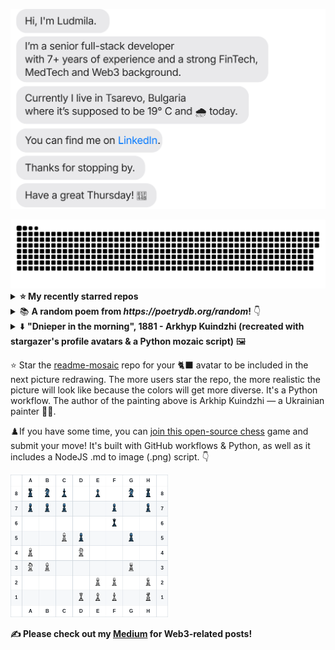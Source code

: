 [![](https://raw.githubusercontent.com/milaabl/milaabl/main/chat.svg)](https://www.linkedin.com/in/ludmila-a-dev/)

<!-- https://github.com/milaabl/milaabl/assets/86361434/c35b0e6f-acf0-435e-920d-b90faa4788ad -->

<img alt="Snake eating my contributions for breakfast🧉" src="https://raw.githubusercontent.com/milaabl/milaabl-readme/preview/github-contribution-grid-snake.svg" />

<details>
<summary>
  <strong>⭐ My recently starred repos </strong>
</summary>
  
<!-- Starred repos start -->
| Name | Url | Stars | Description |
| --- | --- |  --- |  --- |
| przemek890/Gender-prediction-app|https://github.com/przemek890/Gender-prediction-app|2|An application that utilizes camera input to predict a person's gender using a convolutional layer in PyTorch.|
| h0vhann1syan/Armenian-JavaScript-Community|https://github.com/h0vhann1syan/Armenian-JavaScript-Community|12|Welcome to the Armenian JavaScript Community Repository!|
| pieralukasz/pixel-recruitment-task|https://github.com/pieralukasz/pixel-recruitment-task|1|Zadanie rekrutacyjne Pixel Technology|
| SaraRasoulian/oop-solid-patterns|https://github.com/SaraRasoulian/oop-solid-patterns|12|💎  An educational repository for OOP, SOLID and Design Patterns|
| SaraRasoulian/SaraRasoulian|https://github.com/SaraRasoulian/SaraRasoulian|10||
| BogdanMFometescu/resume-builder|https://github.com/BogdanMFometescu/resume-builder|8|Django-based web application that allows users to create, update, and export professional resumes.|
| 0xMimir/Advance-CNN-LSTM-Model-for-Cryptocurrency-Forecasting|https://github.com/0xMimir/Advance-CNN-LSTM-Model-for-Cryptocurrency-Forecasting|6|CNN LSTM model used for predicting cryptocurrencies|
| b-hristov/b-hristov|https://github.com/b-hristov/b-hristov|1||
| CloverGit/CloverGit|https://github.com/CloverGit/CloverGit|5||
| TatevKaren/TatevKaren-data-science-portfolio|https://github.com/TatevKaren/TatevKaren-data-science-portfolio|53|Data Science Portfolio of Tatev Karen Aslanyan including Case Studies and Research Projects that I have completed that solve business problems or introduce new products. Case Study papers, codes, and additional resources are all included.|
| PiotrRut/elonmusk-twitter-notifier|https://github.com/PiotrRut/elonmusk-twitter-notifier|59|AI driven e-mail notifier for tweets mentioning stock from Elon Musk 📈|
| Vendicated/Vencord|https://github.com/Vendicated/Vencord|5779|The cutest Discord client mod|
| yeoman/yo|https://github.com/yeoman/yo|3758|CLI tool for running Yeoman generators|
| matter-labs/zksync-era|https://github.com/matter-labs/zksync-era|1473|zkSync era|
| 0age/create2crunch|https://github.com/0age/create2crunch|399|A Rust program for finding salts that create gas-efficient Ethereum addresses via CREATE2.|
| joshstevens19/ethereum-multicall|https://github.com/joshstevens19/ethereum-multicall|318|Ability to call many ethereum constant function calls in 1 JSONRPC request|
| threshold-network/token-dashboard|https://github.com/threshold-network/token-dashboard|21||
| LimeChain/mongoose-immutable-plugin|https://github.com/LimeChain/mongoose-immutable-plugin|2|Mongoose plugin guarding fields from modifications|
| ankitects/anki|https://github.com/ankitects/anki|16507|Anki's shared backend and web components, and the Qt frontend|
| lightningnetwork/lnd|https://github.com/lightningnetwork/lnd|7364|Lightning Network Daemon ⚡️|
| CoNarrative/mongo-immutable|https://github.com/CoNarrative/mongo-immutable|10|Immutable MongoDB.|
| lightningdevkit/rust-lightning|https://github.com/lightningdevkit/rust-lightning|1051|A highly modular Bitcoin Lightning library written in Rust. It's rust-lightning, not Rusty's Lightning!|
| node-lightning/node-lightning|https://github.com/node-lightning/node-lightning|128|Bitcoin Lighting Network implemented in Node.js|
| OpenZeppelin/openzeppelin-contracts-upgradeable|https://github.com/OpenZeppelin/openzeppelin-contracts-upgradeable|916|Upgradeable variant of OpenZeppelin Contracts, meant for use in upgradeable contracts. |
| dapphub/ds-test|https://github.com/dapphub/ds-test|196|Assertions, equality checks and other test helpers|
| hbarcelos/forge-multi-version|https://github.com/hbarcelos/forge-multi-version|24|Using forge with multiple solc versions|
| threshold-network/merkle-distribution|https://github.com/threshold-network/merkle-distribution|1|Threshold Network rewards generation and distribution|
| nucypher/nucypher-contracts|https://github.com/nucypher/nucypher-contracts|15|Ethereum contracts supporting TACo applications on the Threshold Network.|
| keep-network/tbtc-v2|https://github.com/keep-network/tbtc-v2|42|Trustlessly tokenized Bitcoin on Ethereum, version 2|
| TotallyMaliciousCryptoBro/TotallyMaliciousCryptoBro|https://github.com/TotallyMaliciousCryptoBro/TotallyMaliciousCryptoBro|4||

<!-- Starred repos end -->

</details>

<details>
  <summary>📚 <strong>A random poem from <em>https://poetrydb.org/random</em>!</strong> 👇 </summary>

<!-- Start poem -->
# 💮 The Marriage Of Geraint by *Lord Alfred Tennyson*

<p>
    The brave Geraint, a knight of Arthur's court,<br/>A tributary prince of Devon, one<br/>Of that great Order of the Table Round,<br/>Had married Enid, Yniol's only child,<br/>And loved her, as he loved the light of Heaven.<br/>And as the light of Heaven varies, now<br/>At sunrise, now at sunset, now by night<br/>With moon and trembling stars, so loved Geraint<br/>To make her beauty vary day by day,<br/>In crimsons and in purples and in gems.<br/>And Enid, but to please her husband's eye,<br/>Who first had found and loved her in a state<br/>Of broken fortunes, daily fronted him<br/>In some fresh splendour; and the Queen herself,<br/>Grateful to Prince Geraint for service done,<br/>Loved her, and often with her own white hands<br/>Arrayed and decked her, as the loveliest,<br/>Next after her own self, in all the court.<br/>And Enid loved the Queen, and with true heart<br/>Adored her, as the stateliest and the best<br/>And loveliest of all women upon earth.<br/>And seeing them so tender and so close,<br/>Long in their common love rejoiced Geraint.<br/>But when a rumour rose about the Queen,<br/>Touching her guilty love for Lancelot,<br/>Though yet there lived no proof, nor yet was heard<br/>The world's loud whisper breaking into storm,<br/>Not less Geraint believed it; and there fell<br/>A horror on him, lest his gentle wife,<br/>Through that great tenderness for Guinevere,<br/>Had suffered, or should suffer any taint<br/>In nature: wherefore going to the King,<br/>He made this pretext, that his princedom lay<br/>Close on the borders of a territory,<br/>Wherein were bandit earls, and caitiff knights,<br/>Assassins, and all flyers from the hand<br/>Of Justice, and whatever loathes a law:<br/>And therefore, till the King himself should please<br/>To cleanse this common sewer of all his realm,<br/>He craved a fair permission to depart,<br/>And there defend his marches; and the King<br/>Mused for a little on his plea, but, last,<br/>Allowing it, the Prince and Enid rode,<br/>And fifty knights rode with them, to the shores<br/>Of Severn, and they past to their own land;<br/>Where, thinking, that if ever yet was wife<br/>True to her lord, mine shall be so to me,<br/>He compassed her with sweet observances<br/>And worship, never leaving her, and grew<br/>Forgetful of his promise to the King,<br/>Forgetful of the falcon and the hunt,<br/>Forgetful of the tilt and tournament,<br/>Forgetful of his glory and his name,<br/>Forgetful of his princedom and its cares.<br/>And this forgetfulness was hateful to her.<br/>And by and by the people, when they met<br/>In twos and threes, or fuller companies,<br/>Began to scoff and jeer and babble of him<br/>As of a prince whose manhood was all gone,<br/>And molten down in mere uxoriousness.<br/>And this she gathered from the people's eyes:<br/>This too the women who attired her head,<br/>To please her, dwelling on his boundless love,<br/>Told Enid, and they saddened her the more:<br/>And day by day she thought to tell Geraint,<br/>But could not out of bashful delicacy;<br/>While he that watched her sadden, was the more<br/>Suspicious that her nature had a taint.<br/><br/>At last, it chanced that on a summer morn<br/>(They sleeping each by either) the new sun<br/>Beat through the blindless casement of the room,<br/>And heated the strong warrior in his dreams;<br/>Who, moving, cast the coverlet aside,<br/>And bared the knotted column of his throat,<br/>The massive square of his heroic breast,<br/>And arms on which the standing muscle sloped,<br/>As slopes a wild brook o'er a little stone,<br/>Running too vehemently to break upon it.<br/>And Enid woke and sat beside the couch,<br/>Admiring him, and thought within herself,<br/>Was ever man so grandly made as he?<br/>Then, like a shadow, past the people's talk<br/>And accusation of uxoriousness<br/>Across her mind, and bowing over him,<br/>Low to her own heart piteously she said:<br/><br/>'O noble breast and all-puissant arms,<br/>Am I the cause, I the poor cause that men<br/>Reproach you, saying all your force is gone?<br/>I AM the cause, because I dare not speak<br/>And tell him what I think and what they say.<br/>And yet I hate that he should linger here;<br/>I cannot love my lord and not his name.<br/>Far liefer had I gird his harness on him,<br/>And ride with him to battle and stand by,<br/>And watch his mightful hand striking great blows<br/>At caitiffs and at wrongers of the world.<br/>Far better were I laid in the dark earth,<br/>Not hearing any more his noble voice,<br/>Not to be folded more in these dear arms,<br/>And darkened from the high light in his eyes,<br/>Than that my lord through me should suffer shame.<br/>Am I so bold, and could I so stand by,<br/>And see my dear lord wounded in the strife,<br/>And maybe pierced to death before mine eyes,<br/>And yet not dare to tell him what I think,<br/>And how men slur him, saying all his force<br/>Is melted into mere effeminacy?<br/>O me, I fear that I am no true wife.'<br/><br/>Half inwardly, half audibly she spoke,<br/>And the strong passion in her made her weep<br/>True tears upon his broad and naked breast,<br/>And these awoke him, and by great mischance<br/>He heard but fragments of her later words,<br/>And that she feared she was not a true wife.<br/>And then he thought, 'In spite of all my care,<br/>For all my pains, poor man, for all my pains,<br/>She is not faithful to me, and I see her<br/>Weeping for some gay knight in Arthur's hall.'<br/>Then though he loved and reverenced her too much<br/>To dream she could be guilty of foul act,<br/>Right through his manful breast darted the pang<br/>That makes a man, in the sweet face of her<br/>Whom he loves most, lonely and miserable.<br/>At this he hurled his huge limbs out of bed,<br/>And shook his drowsy squire awake and cried,<br/>'My charger and her palfrey;' then to her,<br/>'I will ride forth into the wilderness;<br/>For though it seems my spurs are yet to win,<br/>I have not fallen so low as some would wish.<br/>And thou, put on thy worst and meanest dress<br/>And ride with me.' And Enid asked, amazed,<br/>'If Enid errs, let Enid learn her fault.'<br/>But he, 'I charge thee, ask not, but obey.'<br/>Then she bethought her of a faded silk,<br/>A faded mantle and a faded veil,<br/>And moving toward a cedarn cabinet,<br/>Wherein she kept them folded reverently<br/>With sprigs of summer laid between the folds,<br/>She took them, and arrayed herself therein,<br/>Remembering when first he came on her<br/>Drest in that dress, and how he loved her in it,<br/>And all her foolish fears about the dress,<br/>And all his journey to her, as himself<br/>Had told her, and their coming to the court.<br/><br/>For Arthur on the Whitsuntide before<br/>Held court at old Caerleon upon Usk.<br/>There on a day, he sitting high in hall,<br/>Before him came a forester of Dean,<br/>Wet from the woods, with notice of a hart<br/>Taller than all his fellows, milky-white,<br/>First seen that day: these things he told the King.<br/>Then the good King gave order to let blow<br/>His horns for hunting on the morrow morn.<br/>And when the King petitioned for his leave<br/>To see the hunt, allowed it easily.<br/>So with the morning all the court were gone.<br/>But Guinevere lay late into the morn,<br/>Lost in sweet dreams, and dreaming of her love<br/>For Lancelot, and forgetful of the hunt;<br/>But rose at last, a single maiden with her,<br/>Took horse, and forded Usk, and gained the wood;<br/>There, on a little knoll beside it, stayed<br/>Waiting to hear the hounds; but heard instead<br/>A sudden sound of hoofs, for Prince Geraint,<br/>Late also, wearing neither hunting-dress<br/>Nor weapon, save a golden-hilted brand,<br/>Came quickly flashing through the shallow ford<br/>Behind them, and so galloped up the knoll.<br/>A purple scarf, at either end whereof<br/>There swung an apple of the purest gold,<br/>Swayed round about him, as he galloped up<br/>To join them, glancing like a dragon-fly<br/>In summer suit and silks of holiday.<br/>Low bowed the tributary Prince, and she,<br/>Sweet and statelily, and with all grace<br/>Of womanhood and queenhood, answered him:<br/>'Late, late, Sir Prince,' she said, 'later than we!'<br/>'Yea, noble Queen,' he answered, 'and so late<br/>That I but come like you to see the hunt,<br/>Not join it.' 'Therefore wait with me,' she said;<br/>'For on this little knoll, if anywhere,<br/>There is good chance that we shall hear the hounds:<br/>Here often they break covert at our feet.'<br/><br/>And while they listened for the distant hunt,<br/>And chiefly for the baying of Cavall,<br/>King Arthur's hound of deepest mouth, there rode<br/>Full slowly by a knight, lady, and dwarf;<br/>Whereof the dwarf lagged latest, and the knight<br/>Had vizor up, and showed a youthful face,<br/>Imperious, and of haughtiest lineaments.<br/>And Guinevere, not mindful of his face<br/>In the King's hall, desired his name, and sent<br/>Her maiden to demand it of the dwarf;<br/>Who being vicious, old and irritable,<br/>And doubling all his master's vice of pride,<br/>Made answer sharply that she should not know.<br/>'Then will I ask it of himself,' she said.<br/>'Nay, by my faith, thou shalt not,' cried the dwarf;<br/>'Thou art not worthy even to speak of him;'<br/>And when she put her horse toward the knight,<br/>Struck at her with his whip, and she returned<br/>Indignant to the Queen; whereat Geraint<br/>Exclaiming, 'Surely I will learn the name,'<br/>Made sharply to the dwarf, and asked it of him,<br/>Who answered as before; and when the Prince<br/>Had put his horse in motion toward the knight,<br/>Struck at him with his whip, and cut his cheek.<br/>The Prince's blood spirted upon the scarf,<br/>Dyeing it; and his quick, instinctive hand<br/>Caught at the hilt, as to abolish him:<br/>But he, from his exceeding manfulness<br/>And pure nobility of temperament,<br/>Wroth to be wroth at such a worm, refrained<br/>From even a word, and so returning said:<br/><br/>'I will avenge this insult, noble Queen,<br/>Done in your maiden's person to yourself:<br/>And I will track this vermin to their earths:<br/>For though I ride unarmed, I do not doubt<br/>To find, at some place I shall come at, arms<br/>On loan, or else for pledge; and, being found,<br/>Then will I fight him, and will break his pride,<br/>And on the third day will again be here,<br/>So that I be not fallen in fight. Farewell.'<br/><br/>'Farewell, fair Prince,' answered the stately Queen.<br/>'Be prosperous in this journey, as in all;<br/>And may you light on all things that you love,<br/>And live to wed with her whom first you love:<br/>But ere you wed with any, bring your bride,<br/>And I, were she the daughter of a king,<br/>Yea, though she were a beggar from the hedge,<br/>Will clothe her for her bridals like the sun.'<br/><br/>And Prince Geraint, now thinking that he heard<br/>The noble hart at bay, now the far horn,<br/>A little vext at losing of the hunt,<br/>A little at the vile occasion, rode,<br/>By ups and downs, through many a grassy glade<br/>And valley, with fixt eye following the three.<br/>At last they issued from the world of wood,<br/>And climbed upon a fair and even ridge,<br/>And showed themselves against the sky, and sank.<br/>And thither there came Geraint, and underneath<br/>Beheld the long street of a little town<br/>In a long valley, on one side whereof,<br/>White from the mason's hand, a fortress rose;<br/>And on one side a castle in decay,<br/>Beyond a bridge that spanned a dry ravine:<br/>And out of town and valley came a noise<br/>As of a broad brook o'er a shingly bed<br/>Brawling, or like a clamour of the rooks<br/>At distance, ere they settle for the night.<br/><br/>And onward to the fortress rode the three,<br/>And entered, and were lost behind the walls.<br/>'So,' thought Geraint, 'I have tracked him to his earth.'<br/>And down the long street riding wearily,<br/>Found every hostel full, and everywhere<br/>Was hammer laid to hoof, and the hot hiss<br/>And bustling whistle of the youth who scoured<br/>His master's armour; and of such a one<br/>He asked, 'What means the tumult in the town?'<br/>Who told him, scouring still, 'The sparrow-hawk!'<br/>Then riding close behind an ancient churl,<br/>Who, smitten by the dusty sloping beam,<br/>Went sweating underneath a sack of corn,<br/>Asked yet once more what meant the hubbub here?<br/>Who answered gruffly, 'Ugh! the sparrow-hawk.'<br/>Then riding further past an armourer's,<br/>Who, with back turned, and bowed above his work,<br/>Sat riveting a helmet on his knee,<br/>He put the self-same query, but the man<br/>Not turning round, nor looking at him, said:<br/>'Friend, he that labours for the sparrow-hawk<br/>Has little time for idle questioners.'<br/>Whereat Geraint flashed into sudden spleen:<br/>'A thousand pips eat up your sparrow-hawk!<br/>Tits, wrens, and all winged nothings peck him dead!<br/>Ye think the rustic cackle of your bourg<br/>The murmur of the world! What is it to me?<br/>O wretched set of sparrows, one and all,<br/>Who pipe of nothing but of sparrow-hawks!<br/>Speak, if ye be not like the rest, hawk-mad,<br/>Where can I get me harbourage for the night?<br/>And arms, arms, arms to fight my enemy? Speak!'<br/>Whereat the armourer turning all amazed<br/>And seeing one so gay in purple silks,<br/>Came forward with the helmet yet in hand<br/>And answered, 'Pardon me, O stranger knight;<br/>We hold a tourney here tomorrow morn,<br/>And there is scantly time for half the work.<br/>Arms? truth! I know not: all are wanted here.<br/>Harbourage? truth, good truth, I know not, save,<br/>It may be, at Earl Yniol's, o'er the bridge<br/>Yonder.' He spoke and fell to work again.<br/><br/>Then rode Geraint, a little spleenful yet,<br/>Across the bridge that spanned the dry ravine.<br/>There musing sat the hoary-headed Earl,<br/>(His dress a suit of frayed magnificence,<br/>Once fit for feasts of ceremony) and said:<br/>'Whither, fair son?' to whom Geraint replied,<br/>'O friend, I seek a harbourage for the night.'<br/>Then Yniol, 'Enter therefore and partake<br/>The slender entertainment of a house<br/>Once rich, now poor, but ever open-doored.'<br/>'Thanks, venerable friend,' replied Geraint;<br/>'So that ye do not serve me sparrow-hawks<br/>For supper, I will enter, I will eat<br/>With all the passion of a twelve hours' fast.'<br/>Then sighed and smiled the hoary-headed Earl,<br/>And answered, 'Graver cause than yours is mine<br/>To curse this hedgerow thief, the sparrow-hawk:<br/>But in, go in; for save yourself desire it,<br/>We will not touch upon him even in jest.'<br/><br/>Then rode Geraint into the castle court,<br/>His charger trampling many a prickly star<br/>Of sprouted thistle on the broken stones.<br/>He looked and saw that all was ruinous.<br/>Here stood a shattered archway plumed with fern;<br/>And here had fallen a great part of a tower,<br/>Whole, like a crag that tumbles from the cliff,<br/>And like a crag was gay with wilding flowers:<br/>And high above a piece of turret stair,<br/>Worn by the feet that now were silent, wound<br/>Bare to the sun, and monstrous ivy-stems<br/>Claspt the gray walls with hairy-fibred arms,<br/>And sucked the joining of the stones, and looked<br/>A knot, beneath, of snakes, aloft, a grove.<br/><br/>And while he waited in the castle court,<br/>The voice of Enid, Yniol's daughter, rang<br/>Clear through the open casement of the hall,<br/>Singing; and as the sweet voice of a bird,<br/>Heard by the lander in a lonely isle,<br/>Moves him to think what kind of bird it is<br/>That sings so delicately clear, and make<br/>Conjecture of the plumage and the form;<br/>So the sweet voice of Enid moved Geraint;<br/>And made him like a man abroad at morn<br/>When first the liquid note beloved of men<br/>Comes flying over many a windy wave<br/>To Britain, and in April suddenly<br/>Breaks from a coppice gemmed with green and red,<br/>And he suspends his converse with a friend,<br/>Or it may be the labour of his hands,<br/>To think or say, 'There is the nightingale;'<br/>So fared it with Geraint, who thought and said,<br/>'Here, by God's grace, is the one voice for me.'<br/><br/>It chanced the song that Enid sang was one<br/>Of Fortune and her wheel, and Enid sang:<br/><br/>'Turn, Fortune, turn thy wheel and lower the proud;<br/>Turn thy wild wheel through sunshine, storm, and cloud;<br/>Thy wheel and thee we neither love nor hate.<br/><br/>'Turn, Fortune, turn thy wheel with smile or frown;<br/>With that wild wheel we go not up or down;<br/>Our hoard is little, but our hearts are great.<br/><br/>'Smile and we smile, the lords of many lands;<br/>Frown and we smile, the lords of our own hands;<br/>For man is man and master of his fate.<br/><br/>'Turn, turn thy wheel above the staring crowd;<br/>Thy wheel and thou are shadows in the cloud;<br/>Thy wheel and thee we neither love nor hate.'<br/><br/>'Hark, by the bird's song ye may learn the nest,'<br/>Said Yniol; 'enter quickly.' Entering then,<br/>Right o'er a mount of newly-fallen stones,<br/>The dusky-raftered many-cobwebbed hall,<br/>He found an ancient dame in dim brocade;<br/>And near her, like a blossom vermeil-white,<br/>That lightly breaks a faded flower-sheath,<br/>Moved the fair Enid, all in faded silk,<br/>Her daughter. In a moment thought Geraint,<br/>'Here by God's rood is the one maid for me.'<br/>But none spake word except the hoary Earl:<br/>'Enid, the good knight's horse stands in the court;<br/>Take him to stall, and give him corn, and then<br/>Go to the town and buy us flesh and wine;<br/>And we will make us merry as we may.<br/>Our hoard is little, but our hearts are great.'<br/><br/>He spake: the Prince, as Enid past him, fain<br/>To follow, strode a stride, but Yniol caught<br/>His purple scarf, and held, and said, 'Forbear!<br/>Rest! the good house, though ruined, O my son,<br/>Endures not that her guest should serve himself.'<br/>And reverencing the custom of the house<br/>Geraint, from utter courtesy, forbore.<br/><br/>So Enid took his charger to the stall;<br/>And after went her way across the bridge,<br/>And reached the town, and while the Prince and Earl<br/>Yet spoke together, came again with one,<br/>A youth, that following with a costrel bore<br/>The means of goodly welcome, flesh and wine.<br/>And Enid brought sweet cakes to make them cheer,<br/>And in her veil enfolded, manchet bread.<br/>And then, because their hall must also serve<br/>For kitchen, boiled the flesh, and spread the board,<br/>And stood behind, and waited on the three.<br/>And seeing her so sweet and serviceable,<br/>Geraint had longing in him evermore<br/>To stoop and kiss the tender little thumb,<br/>That crost the trencher as she laid it down:<br/>But after all had eaten, then Geraint,<br/>For now the wine made summer in his veins,<br/>Let his eye rove in following, or rest<br/>On Enid at her lowly handmaid-work,<br/>Now here, now there, about the dusky hall;<br/>Then suddenly addrest the hoary Earl:<br/><br/>'Fair Host and Earl, I pray your courtesy;<br/>This sparrow-hawk, what is he? tell me of him.<br/>His name? but no, good faith, I will not have it:<br/>For if he be the knight whom late I saw<br/>Ride into that new fortress by your town,<br/>White from the mason's hand, then have I sworn<br/>From his own lips to have it--I am Geraint<br/>Of Devon--for this morning when the Queen<br/>Sent her own maiden to demand the name,<br/>His dwarf, a vicious under-shapen thing,<br/>Struck at her with his whip, and she returned<br/>Indignant to the Queen; and then I swore<br/>That I would track this caitiff to his hold,<br/>And fight and break his pride, and have it of him.<br/>And all unarmed I rode, and thought to find<br/>Arms in your town, where all the men are mad;<br/>They take the rustic murmur of their bourg<br/>For the great wave that echoes round the world;<br/>They would not hear me speak: but if ye know<br/>Where I can light on arms, or if yourself<br/>Should have them, tell me, seeing I have sworn<br/>That I will break his pride and learn his name,<br/>Avenging this great insult done the Queen.'<br/><br/>Then cried Earl Yniol, 'Art thou he indeed,<br/>Geraint, a name far-sounded among men<br/>For noble deeds? and truly I, when first<br/>I saw you moving by me on the bridge,<br/>Felt ye were somewhat, yea, and by your state<br/>And presence might have guessed you one of those<br/>That eat in Arthur's hall in Camelot.<br/>Nor speak I now from foolish flattery;<br/>For this dear child hath often heard me praise<br/>Your feats of arms, and often when I paused<br/>Hath asked again, and ever loved to hear;<br/>So grateful is the noise of noble deeds<br/>To noble hearts who see but acts of wrong:<br/>O never yet had woman such a pair<br/>Of suitors as this maiden: first Limours,<br/>A creature wholly given to brawls and wine,<br/>Drunk even when he wooed; and be he dead<br/>I know not, but he past to the wild land.<br/>The second was your foe, the sparrow-hawk,<br/>My curse, my nephew--I will not let his name<br/>Slip from my lips if I can help it--he,<br/>When that I knew him fierce and turbulent<br/>Refused her to him, then his pride awoke;<br/>And since the proud man often is the mean,<br/>He sowed a slander in the common ear,<br/>Affirming that his father left him gold,<br/>And in my charge, which was not rendered to him;<br/>Bribed with large promises the men who served<br/>About my person, the more easily<br/>Because my means were somewhat broken into<br/>Through open doors and hospitality;<br/>Raised my own town against me in the night<br/>Before my Enid's birthday, sacked my house;<br/>From mine own earldom foully ousted me;<br/>Built that new fort to overawe my friends,<br/>For truly there are those who love me yet;<br/>And keeps me in this ruinous castle here,<br/>Where doubtless he would put me soon to death,<br/>But that his pride too much despises me:<br/>And I myself sometimes despise myself;<br/>For I have let men be, and have their way;<br/>Am much too gentle, have not used my power:<br/>Nor know I whether I be very base<br/>Or very manful, whether very wise<br/>Or very foolish; only this I know,<br/>That whatsoever evil happen to me,<br/>I seem to suffer nothing heart or limb,<br/>But can endure it all most patiently.'<br/><br/>'Well said, true heart,' replied Geraint, 'but arms,<br/>That if the sparrow-hawk, this nephew, fight<br/>In next day's tourney I may break his pride.'<br/><br/>And Yniol answered, 'Arms, indeed, but old<br/>And rusty, old and rusty, Prince Geraint,<br/>Are mine, and therefore at thy asking, thine.<br/>But in this tournament can no man tilt,<br/>Except the lady he loves best be there.<br/>Two forks are fixt into the meadow ground,<br/>And over these is placed a silver wand,<br/>And over that a golden sparrow-hawk,<br/>The prize of beauty for the fairest there.<br/>And this, what knight soever be in field<br/>Lays claim to for the lady at his side,<br/>And tilts with my good nephew thereupon,<br/>Who being apt at arms and big of bone<br/>Has ever won it for the lady with him,<br/>And toppling over all antagonism<br/>Has earned himself the name of sparrow-hawk.'<br/>But thou, that hast no lady, canst not fight.'<br/><br/>To whom Geraint with eyes all bright replied,<br/>Leaning a little toward him, 'Thy leave!<br/>Let ME lay lance in rest, O noble host,<br/>For this dear child, because I never saw,<br/>Though having seen all beauties of our time,<br/>Nor can see elsewhere, anything so fair.<br/>And if I fall her name will yet remain<br/>Untarnished as before; but if I live,<br/>So aid me Heaven when at mine uttermost,<br/>As I will make her truly my true wife.'<br/><br/>Then, howsoever patient, Yniol's heart<br/>Danced in his bosom, seeing better days,<br/>And looking round he saw not Enid there,<br/>(Who hearing her own name had stolen away)<br/>But that old dame, to whom full tenderly<br/>And folding all her hand in his he said,<br/>'Mother, a maiden is a tender thing,<br/>And best by her that bore her understood.<br/>Go thou to rest, but ere thou go to rest<br/>Tell her, and prove her heart toward the Prince.'<br/><br/>So spake the kindly-hearted Earl, and she<br/>With frequent smile and nod departing found,<br/>Half disarrayed as to her rest, the girl;<br/>Whom first she kissed on either cheek, and then<br/>On either shining shoulder laid a hand,<br/>And kept her off and gazed upon her face,<br/>And told them all their converse in the hall,<br/>Proving her heart: but never light and shade<br/>Coursed one another more on open ground<br/>Beneath a troubled heaven, than red and pale<br/>Across the face of Enid hearing her;<br/>While slowly falling as a scale that falls,<br/>When weight is added only grain by grain,<br/>Sank her sweet head upon her gentle breast;<br/>Nor did she lift an eye nor speak a word,<br/>Rapt in the fear and in the wonder of it;<br/>So moving without answer to her rest<br/>She found no rest, and ever failed to draw<br/>The quiet night into her blood, but lay<br/>Contemplating her own unworthiness;<br/>And when the pale and bloodless east began<br/>To quicken to the sun, arose, and raised<br/>Her mother too, and hand in hand they moved<br/>Down to the meadow where the jousts were held,<br/>And waited there for Yniol and Geraint.<br/><br/>And thither came the twain, and when Geraint<br/>Beheld her first in field, awaiting him,<br/>He felt, were she the prize of bodily force,<br/>Himself beyond the rest pushing could move<br/>The chair of Idris. Yniol's rusted arms<br/>Were on his princely person, but through these<br/>Princelike his bearing shone; and errant knights<br/>And ladies came, and by and by the town<br/>Flowed in, and settling circled all the lists.<br/>And there they fixt the forks into the ground,<br/>And over these they placed the silver wand,<br/>And over that the golden sparrow-hawk.<br/>Then Yniol's nephew, after trumpet blown,<br/>Spake to the lady with him and proclaimed,<br/>'Advance and take, as fairest of the fair,<br/>What I these two years past have won for thee,<br/>The prize of beauty.' Loudly spake the Prince,<br/>'Forbear: there is a worthier,' and the knight<br/>With some surprise and thrice as much disdain<br/>Turned, and beheld the four, and all his face<br/>Glowed like the heart of a great fire at Yule,<br/>So burnt he was with passion, crying out,<br/>'Do battle for it then,' no more; and thrice<br/>They clashed together, and thrice they brake their spears.<br/>Then each, dishorsed and drawing, lashed at each<br/>So often and with such blows, that all the crowd<br/>Wondered, and now and then from distant walls<br/>There came a clapping as of phantom hands.<br/>So twice they fought, and twice they breathed, and still<br/>The dew of their great labour, and the blood<br/>Of their strong bodies, flowing, drained their force.<br/>But either's force was matched till Yniol's cry,<br/>'Remember that great insult done the Queen,'<br/>Increased Geraint's, who heaved his blade aloft,<br/>And cracked the helmet through, and bit the bone,<br/>And felled him, and set foot upon his breast,<br/>And said, 'Thy name?' To whom the fallen man<br/>Made answer, groaning, 'Edyrn, son of Nudd!<br/>Ashamed am I that I should tell it thee.<br/>My pride is broken: men have seen my fall.'<br/>'Then, Edyrn, son of Nudd,' replied Geraint,<br/>'These two things shalt thou do, or else thou diest.<br/>First, thou thyself, with damsel and with dwarf,<br/>Shalt ride to Arthur's court, and coming there,<br/>Crave pardon for that insult done the Queen,<br/>And shalt abide her judgment on it; next,<br/>Thou shalt give back their earldom to thy kin.<br/>These two things shalt thou do, or thou shalt die.'<br/>And Edyrn answered, 'These things will I do,<br/>For I have never yet been overthrown,<br/>And thou hast overthrown me, and my pride<br/>Is broken down, for Enid sees my fall!'<br/>And rising up, he rode to Arthur's court,<br/>And there the Queen forgave him easily.<br/>And being young, he changed and came to loathe<br/>His crime of traitor, slowly drew himself<br/>Bright from his old dark life, and fell at last<br/>In the great battle fighting for the King.<br/><br/>But when the third day from the hunting-morn<br/>Made a low splendour in the world, and wings<br/>Moved in her ivy, Enid, for she lay<br/>With her fair head in the dim-yellow light,<br/>Among the dancing shadows of the birds,<br/>Woke and bethought her of her promise given<br/>No later than last eve to Prince Geraint--<br/>So bent he seemed on going the third day,<br/>He would not leave her, till her promise given--<br/>To ride with him this morning to the court,<br/>And there be made known to the stately Queen,<br/>And there be wedded with all ceremony.<br/>At this she cast her eyes upon her dress,<br/>And thought it never yet had looked so mean.<br/>For as a leaf in mid-November is<br/>To what it is in mid-October, seemed<br/>The dress that now she looked on to the dress<br/>She looked on ere the coming of Geraint.<br/>And still she looked, and still the terror grew<br/>Of that strange bright and dreadful thing, a court,<br/>All staring at her in her faded silk:<br/>And softly to her own sweet heart she said:<br/><br/>'This noble prince who won our earldom back,<br/>So splendid in his acts and his attire,<br/>Sweet heaven, how much I shall discredit him!<br/>Would he could tarry with us here awhile,<br/>But being so beholden to the Prince,<br/>It were but little grace in any of us,<br/>Bent as he seemed on going this third day,<br/>To seek a second favour at his hands.<br/>Yet if he could but tarry a day or two,<br/>Myself would work eye dim, and finger lame,<br/>Far liefer than so much discredit him.'<br/><br/>And Enid fell in longing for a dress<br/>All branched and flowered with gold, a costly gift<br/>Of her good mother, given her on the night<br/>Before her birthday, three sad years ago,<br/>That night of fire, when Edyrn sacked their house,<br/>And scattered all they had to all the winds:<br/>For while the mother showed it, and the two<br/>Were turning and admiring it, the work<br/>To both appeared so costly, rose a cry<br/>That Edyrn's men were on them, and they fled<br/>With little save the jewels they had on,<br/>Which being sold and sold had bought them bread:<br/>And Edyrn's men had caught them in their flight,<br/>And placed them in this ruin; and she wished<br/>The Prince had found her in her ancient home;<br/>Then let her fancy flit across the past,<br/>And roam the goodly places that she knew;<br/>And last bethought her how she used to watch,<br/>Near that old home, a pool of golden carp;<br/>And one was patched and blurred and lustreless<br/>Among his burnished brethren of the pool;<br/>And half asleep she made comparison<br/>Of that and these to her own faded self<br/>And the gay court, and fell asleep again;<br/>And dreamt herself was such a faded form<br/>Among her burnished sisters of the pool;<br/>But this was in the garden of a king;<br/>And though she lay dark in the pool, she knew<br/>That all was bright; that all about were birds<br/>Of sunny plume in gilded trellis-work;<br/>That all the turf was rich in plots that looked<br/>Each like a garnet or a turkis in it;<br/>And lords and ladies of the high court went<br/>In silver tissue talking things of state;<br/>And children of the King in cloth of gold<br/>Glanced at the doors or gamboled down the walks;<br/>And while she thought 'They will not see me,' came<br/>A stately queen whose name was Guinevere,<br/>And all the children in their cloth of gold<br/>Ran to her, crying, 'If we have fish at all<br/>Let them be gold; and charge the gardeners now<br/>To pick the faded creature from the pool,<br/>And cast it on the mixen that it die.'<br/>And therewithal one came and seized on her,<br/>And Enid started waking, with her heart<br/>All overshadowed by the foolish dream,<br/>And lo! it was her mother grasping her<br/>To get her well awake; and in her hand<br/>A suit of bright apparel, which she laid<br/>Flat on the couch, and spoke exultingly:<br/><br/>'See here, my child, how fresh the colours look,<br/>How fast they hold like colours of a shell<br/>That keeps the wear and polish of the wave.<br/>Why not? It never yet was worn, I trow:<br/>Look on it, child, and tell me if ye know it.'<br/><br/>And Enid looked, but all confused at first,<br/>Could scarce divide it from her foolish dream:<br/>Then suddenly she knew it and rejoiced,<br/>And answered, 'Yea, I know it; your good gift,<br/>So sadly lost on that unhappy night;<br/>Your own good gift!' 'Yea, surely,' said the dame,<br/>'And gladly given again this happy morn.<br/>For when the jousts were ended yesterday,<br/>Went Yniol through the town, and everywhere<br/>He found the sack and plunder of our house<br/>All scattered through the houses of the town;<br/>And gave command that all which once was ours<br/>Should now be ours again: and yester-eve,<br/>While ye were talking sweetly with your Prince,<br/>Came one with this and laid it in my hand,<br/>For love or fear, or seeking favour of us,<br/>Because we have our earldom back again.<br/>And yester-eve I would not tell you of it,<br/>But kept it for a sweet surprise at morn.<br/>Yea, truly is it not a sweet surprise?<br/>For I myself unwillingly have worn<br/>My faded suit, as you, my child, have yours,<br/>And howsoever patient, Yniol his.<br/>Ah, dear, he took me from a goodly house,<br/>With store of rich apparel, sumptuous fare,<br/>And page, and maid, and squire, and seneschal,<br/>And pastime both of hawk and hound, and all<br/>That appertains to noble maintenance.<br/>Yea, and he brought me to a goodly house;<br/>But since our fortune swerved from sun to shade,<br/>And all through that young traitor, cruel need<br/>Constrained us, but a better time has come;<br/>So clothe yourself in this, that better fits<br/>Our mended fortunes and a Prince's bride:<br/>For though ye won the prize of fairest fair,<br/>And though I heard him call you fairest fair,<br/>Let never maiden think, however fair,<br/>She is not fairer in new clothes than old.<br/>And should some great court-lady say, the Prince<br/>Hath picked a ragged-robin from the hedge,<br/>And like a madman brought her to the court,<br/>Then were ye shamed, and, worse, might shame the Prince<br/>To whom we are beholden; but I know,<br/>That when my dear child is set forth at her best,<br/>That neither court nor country, though they sought<br/>Through all the provinces like those of old<br/>That lighted on Queen Esther, has her match.'<br/><br/>Here ceased the kindly mother out of breath;<br/>And Enid listened brightening as she lay;<br/>Then, as the white and glittering star of morn<br/>Parts from a bank of snow, and by and by<br/>Slips into golden cloud, the maiden rose,<br/>And left her maiden couch, and robed herself,<br/>Helped by the mother's careful hand and eye,<br/>Without a mirror, in the gorgeous gown;<br/>Who, after, turned her daughter round, and said,<br/>She never yet had seen her half so fair;<br/>And called her like that maiden in the tale,<br/>Whom Gwydion made by glamour out of flowers<br/>And sweeter than the bride of Cassivelaun,<br/>Flur, for whose love the Roman Csar first<br/>Invaded Britain, 'But we beat him back,<br/>As this great Prince invaded us, and we,<br/>Not beat him back, but welcomed him with joy<br/>And I can scarcely ride with you to court,<br/>For old am I, and rough the ways and wild;<br/>But Yniol goes, and I full oft shall dream<br/>I see my princess as I see her now,<br/>Clothed with my gift, and gay among the gay.'<br/><br/>But while the women thus rejoiced, Geraint<br/>Woke where he slept in the high hall, and called<br/>For Enid, and when Yniol made report<br/>Of that good mother making Enid gay<br/>In such apparel as might well beseem<br/>His princess, or indeed the stately Queen,<br/>He answered: 'Earl, entreat her by my love,<br/>Albeit I give no reason but my wish,<br/>That she ride with me in her faded silk.'<br/>Yniol with that hard message went; it fell<br/>Like flaws in summer laying lusty corn:<br/>For Enid, all abashed she knew not why,<br/>Dared not to glance at her good mother's face,<br/>But silently, in all obedience,<br/>Her mother silent too, nor helping her,<br/>Laid from her limbs the costly-broidered gift,<br/>And robed them in her ancient suit again,<br/>And so descended. Never man rejoiced<br/>More than Geraint to greet her thus attired;<br/>And glancing all at once as keenly at her<br/>As careful robins eye the delver's toil,<br/>Made her cheek burn and either eyelid fall,<br/>But rested with her sweet face satisfied;<br/>Then seeing cloud upon the mother's brow,<br/>Her by both hands she caught, and sweetly said,<br/><br/>'O my new mother, be not wroth or grieved<br/>At thy new son, for my petition to her.<br/>When late I left Caerleon, our great Queen,<br/>In words whose echo lasts, they were so sweet,<br/>Made promise, that whatever bride I brought,<br/>Herself would clothe her like the sun in Heaven.<br/>Thereafter, when I reached this ruined hall,<br/>Beholding one so bright in dark estate,<br/>I vowed that could I gain her, our fair Queen,<br/>No hand but hers, should make your Enid burst<br/>Sunlike from cloud--and likewise thought perhaps,<br/>That service done so graciously would bind<br/>The two together; fain I would the two<br/>Should love each other: how can Enid find<br/>A nobler friend? Another thought was mine;<br/>I came among you here so suddenly,<br/>That though her gentle presence at the lists<br/>Might well have served for proof that I was loved,<br/>I doubted whether daughter's tenderness,<br/>Or easy nature, might not let itself<br/>Be moulded by your wishes for her weal;<br/>Or whether some false sense in her own self<br/>Of my contrasting brightness, overbore<br/>Her fancy dwelling in this dusky hall;<br/>And such a sense might make her long for court<br/>And all its perilous glories: and I thought,<br/>That could I someway prove such force in her<br/>Linked with such love for me, that at a word<br/>(No reason given her) she could cast aside<br/>A splendour dear to women, new to her,<br/>And therefore dearer; or if not so new,<br/>Yet therefore tenfold dearer by the power<br/>Of intermitted usage; then I felt<br/>That I could rest, a rock in ebbs and flows,<br/>Fixt on her faith. Now, therefore, I do rest,<br/>A prophet certain of my prophecy,<br/>That never shadow of mistrust can cross<br/>Between us. Grant me pardon for my thoughts:<br/>And for my strange petition I will make<br/>Amends hereafter by some gaudy-day,<br/>When your fair child shall wear your costly gift<br/>Beside your own warm hearth, with, on her knees,<br/>Who knows? another gift of the high God,<br/>Which, maybe, shall have learned to lisp you thanks.'<br/><br/>He spoke: the mother smiled, but half in tears,<br/>Then brought a mantle down and wrapt her in it,<br/>And claspt and kissed her, and they rode away.<br/><br/>Now thrice that morning Guinevere had climbed<br/>The giant tower, from whose high crest, they say,<br/>Men saw the goodly hills of Somerset,<br/>And white sails flying on the yellow sea;<br/>But not to goodly hill or yellow sea<br/>Looked the fair Queen, but up the vale of Usk,<br/>By the flat meadow, till she saw them come;<br/>And then descending met them at the gates,<br/>Embraced her with all welcome as a friend,<br/>And did her honour as the Prince's bride,<br/>And clothed her for her bridals like the sun;<br/>And all that week was old Caerleon gay,<br/>For by the hands of Dubric, the high saint,<br/>They twain were wedded with all ceremony.<br/><br/>And this was on the last year's Whitsuntide.<br/>But Enid ever kept the faded silk,<br/>Remembering how first he came on her,<br/>Drest in that dress, and how he loved her in it,<br/>And all her foolish fears about the dress,<br/>And all his journey toward her, as himself<br/>Had told her, and their coming to the court.<br/><br/>And now this morning when he said to her,<br/>'Put on your worst and meanest dress,' she found<br/>And took it, and arrayed herself therein.
</p>

***
<!-- End poem -->
</details>

<details>
<summary>
  ⬇️ <strong>"Dnieper in the morning", 1881 - Arkhyp Kuindzhi (recreated with stargazer's profile avatars & a Python mozaic script)</strong> 🖼️
</summary>

<img width="49%" src="https://raw.githubusercontent.com/milaabl/readme-mosaic/main/data/input.jpg" alt="Original picture"/>
<img width="49%" src="https://raw.githubusercontent.com/milaabl/readme-mosaic/main/data/output.jpg" alt="Output picture"/>
<img width="70%" src="https://raw.githubusercontent.com/milaabl/readme-mosaic/main/data/output.gif" alt="Output GIF"/>
</details>

⭐ Star the [readme-mosaic](https://github.com/milaabl/readme-mosaic) repo for your 🐈‍⬛ avatar to be included in the next picture redrawing. The more users star the repo, the more realistic the picture will look like because the colors will get more diverse. It's a Python workflow. The author of the painting above is Arkhip Kuindzhi — a Ukrainian painter 💙💛.

♟️If you have some time, you can [join this open-source chess](https://github.com/milaabl/readme-chess) game and submit your move! It's built with GitHub workflows & Python, as well as it includes a NodeJS .md to image (.png) script. 👇

<a href="https://github.com/milaabl/readme-chess/blob/master/README.md"><img src="https://raw.githubusercontent.com/milaabl/readme-chess/master/chess.png" alt="README chess dynamic game preview" width="50%" /></a>

<strong>✍️ Please check out my <a href="https://medium.com/@milaabl2405">Medium</a> for Web3-related posts!</strong>
